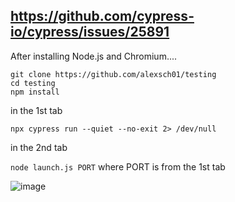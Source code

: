 https://github.com/cypress-io/cypress/issues/25891
---

After installing Node.js and Chromium....

```
git clone https://github.com/alexsch01/testing
cd testing
npm install
```

in the 1st tab

`npx cypress run --quiet --no-exit 2> /dev/null`

in the 2nd tab

`node launch.js PORT` where PORT is from the 1st tab

![image](https://github.com/alexsch01/testing/assets/5721147/5ade380e-0c74-4554-8654-6850089ab02b)

